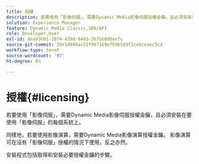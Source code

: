 ```yaml
---
title: 授權
description: 若要使用「影像伺服」，需要Dynamic Media影像伺服授權金鑰，且必須安裝在要使用「影像伺服」的每個系統上。
solution: Experience Manager
feature: Dynamic Media Classic,SDK/API
role: Developer,User
exl-id: dea93601-28f4-439d-9443-267bb8d8eefc
source-git-commit: 3be1d948ac22f907169ef09b509f1cebceaec5c4
workflow-type: tm+mt
source-wordcount: '97'
ht-degree: 0%

---
```


# 授權{#licensing}

若要使用「影像伺服」，需要Dynamic Media影像伺服授權金鑰，且必須安裝在要使用「影像伺服」的每個系統上。

同樣地，若要使用影像演算，需要Dynamic Media影像演算授權金鑰。 影像演算可在沒有「影像伺服」授權的情況下使用，反之亦然。

安裝程式包括取得和安裝必要授權金鑰的步驟。
